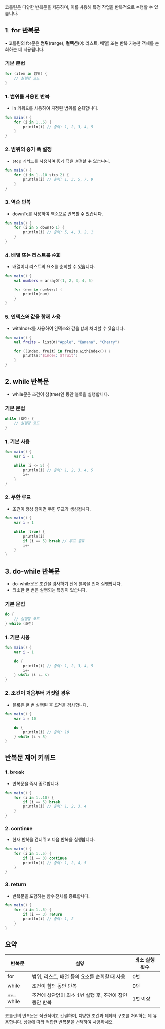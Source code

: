 
코틀린은 다양한 반복문을 제공하며, 이를 사용해 특정 작업을 반복적으로 수행할 수 있습니다.

## 1. for 반복문

• 코틀린의 for문은 **범위**(range), **컬렉션**(예: 리스트, 배열) 또는 반복 가능한 객체를 순회하는 데 사용됩니다.

### 기본 문법

```kotlin
for (item in 범위) {
    // 실행할 코드
}
```

### 1. 범위를 사용한 반복

- in 키워드를 사용하여 지정된 범위를 순회합니다.

```kotlin
fun main() {
    for (i in 1..5) {
        println(i) // 출력: 1, 2, 3, 4, 5
    }
}
```

### 2. 범위의 증가 폭 설정

- step 키워드를 사용하여 증가 폭을 설정할 수 있습니다.

```kotlin
fun main() {
    for (i in 1..10 step 2) {
        println(i) // 출력: 1, 3, 5, 7, 9
    }
}
```

### 3. 역순 반복

- downTo를 사용하여 역순으로 반복할 수 있습니다.

```kotlin
fun main() {
    for (i in 5 downTo 1) {
        println(i) // 출력: 5, 4, 3, 2, 1
    }
}
```

### 4. 배열 또는 리스트를 순회

- 배열이나 리스트의 요소를 순회할 수 있습니다.

```kotlin
fun main() {
    val numbers = arrayOf(1, 2, 3, 4, 5)

    for (num in numbers) {
        println(num)
    }
}
```

### 5. 인덱스와 값을 함께 사용

- withIndex를 사용하여 인덱스와 값을 함께 처리할 수 있습니다.

```kotlin
fun main() {
    val fruits = listOf("Apple", "Banana", "Cherry")

    for ((index, fruit) in fruits.withIndex()) {
        println("$index: $fruit")
    }
}
```

## 2. while 반복문

- while문은 조건이 참(true)인 동안 블록을 실행합니다.

### 기본 문법

```kotlin
while (조건) {
    // 실행할 코드
}
```

### 1. 기본 사용

```kotlin
fun main() {
    var i = 1

    while (i <= 5) {
        println(i) // 출력: 1, 2, 3, 4, 5
        i++
    }
}
```

### 2. 무한 루프

- 조건이 항상 참이면 무한 루프가 생성됩니다.

```kotlin
fun main() {
    var i = 1

    while (true) {
        println(i)
        if (i == 5) break // 루프 종료
        i++
    }
}
```

## 3. do-while 반복문

- do-while문은 조건을 검사하기 전에 블록을 먼저 실행합니다.
- 최소한 한 번은 실행되는 특징이 있습니다.

### 기본 문법

```kotlin
do {
    // 실행할 코드
} while (조건)
```

### 1. 기본 사용

```kotlin
fun main() {
    var i = 1

    do {
        println(i) // 출력: 1, 2, 3, 4, 5
        i++
    } while (i <= 5)
}
```

### 2. 조건이 처음부터 거짓일 경우

- 블록은 한 번 실행된 후 조건을 검사합니다.

```kotlin
fun main() {
    var i = 10

    do {
        println(i) // 출력: 10
    } while (i < 5)
}
```

## 반복문 제어 키워드

### 1. break

- 반복문을 즉시 종료합니다.

```kotlin
fun main() {
    for (i in 1..10) {
        if (i == 5) break
        println(i) // 출력: 1, 2, 3, 4
    }
}
```

### 2. continue

- 현재 반복을 건너뛰고 다음 반복을 실행합니다.

```kotlin
fun main() {
    for (i in 1..5) {
        if (i == 3) continue
        println(i) // 출력: 1, 2, 4, 5
    }
}
```

### 3. return

- 반복문을 포함하는 함수 전체를 종료합니다.

```kotlin
fun main() {
    for (i in 1..5) {
        if (i == 3) return
        println(i) // 출력: 1, 2
    }
}
```

## 요약

| 반복문      | 설명                                | 최소 실행 횟수 |
| -------- | --------------------------------- | -------- |
| for      | 범위, 리스트, 배열 등의 요소를 순회할 때 사용       | 0번       |
| while    | 조건이 참인 동안 반복                      | 0번       |
| do-while | 조건에 상관없이 최소 1번 실행 후, 조건이 참인 동안 반복 | 1번 이상    |

코틀린의 반복문은 직관적이고 간결하며, 다양한 조건과 데이터 구조를 처리하는 데 유용합니다. 상황에 따라 적합한 반복문을 선택하여 사용하세요.
